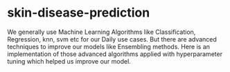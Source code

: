 # skin-disease-prediction

We generally use Machine Learning Algorithms like Classification, Regression, knn, svm etc for our Daily use cases. But there are advanced techniques to improve our models like Ensembling methods. Here is an implementation of those advanced algorithms applied with hyperparameter tuning which helped us improve our model.
